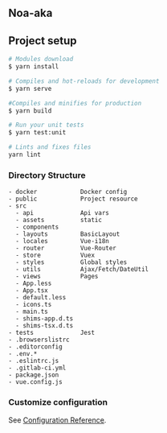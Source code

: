 Noa-aka
----



## Project setup

```bash
# Modules download
$ yarn install

# Compiles and hot-reloads for development
$ yarn serve

#Compiles and minifies for production
$ yarn build

# Run your unit tests
$ yarn test:unit

# Lints and fixes files
yarn lint
```

### Directory Structure

```tree
- docker			Docker config
- public			Project resource
- src
  - api				Api vars
  - assets			static
  - components
  - layouts			BasicLayout
  - locales			Vue-i18n
  - router			Vue-Router
  - store			Vuex
  - styles			Global styles
  - utils			Ajax/Fetch/DateUtil
  - views			Pages
  - App.less
  - App.tsx
  - default.less
  - icons.ts
  - main.ts
  - shims-app.d.ts
  - shims-tsx.d.ts
- tests				Jest
- .browserslistrc
- .editorconfig
- .env.*
- .eslintrc.js
- .gitlab-ci.yml
- package.json
- vue.config.js
```


### Customize configuration
See [Configuration Reference](https://cli.vuejs.org/config/).